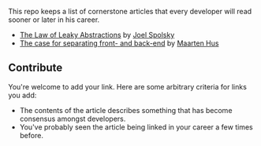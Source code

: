 This repo keeps a list of cornerstone articles that every developer will read sooner or later in his career.

- [The Law of Leaky Abstractions](https://www.joelonsoftware.com/2002/11/11/the-law-of-leaky-abstractions/) by [Joel Spolsky](https://github.com/jspolsky)
- [The case for separating front- and back-end](http://dontpanic.42.nl/2014/10/the-case-for-separating-front-and-back.html) by [Maarten Hus](https://github.com/MrHus)

## Contribute

You're welcome to add your link. Here are some arbitrary criteria for links you add:
- The contents of the article describes something that has become consensus amongst developers.
- You've probably seen the article being linked in your career a few times before.
